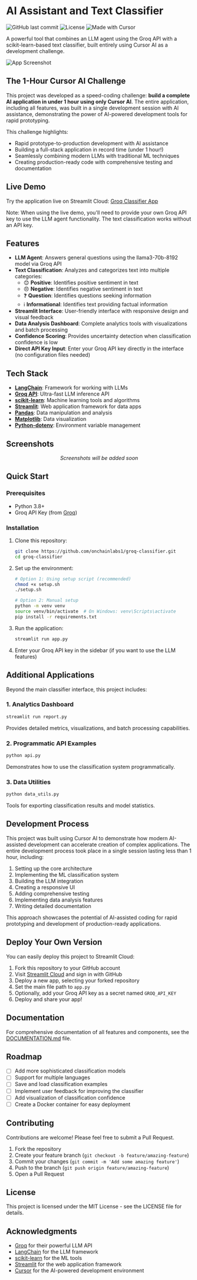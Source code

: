 # AI Assistant and Text Classifier

![GitHub last commit](https://img.shields.io/github/last-commit/onchainlabs1/groq-classifier)
![License](https://img.shields.io/badge/license-MIT-blue)
![Made with Cursor](https://img.shields.io/badge/Made_with-Cursor_AI-blue?logo=cursor&logoColor=white)

A powerful tool that combines an LLM agent using the Groq API with a scikit-learn-based text classifier, built entirely using Cursor AI as a development challenge.

![App Screenshot](https://via.placeholder.com/800x400?text=Groq+Classifier+Screenshot)
<!-- Replace the placeholder above with an actual screenshot of your application when available -->

## The 1-Hour Cursor AI Challenge

This project was developed as a speed-coding challenge: **build a complete AI application in under 1 hour using only Cursor AI**. The entire application, including all features, was built in a single development session with AI assistance, demonstrating the power of AI-powered development tools for rapid prototyping.

This challenge highlights:

- Rapid prototype-to-production development with AI assistance
- Building a full-stack application in record time (under 1 hour!)
- Seamlessly combining modern LLMs with traditional ML techniques
- Creating production-ready code with comprehensive testing and documentation

## Live Demo

Try the application live on Streamlit Cloud:
[Groq Classifier App](https://groq-classifier.streamlit.app) <!-- Update with your actual Streamlit Cloud URL -->

Note: When using the live demo, you'll need to provide your own Groq API key to use the LLM agent functionality. The text classification works without an API key.

## Features

- **LLM Agent**: Answers general questions using the llama3-70b-8192 model via Groq API
- **Text Classification**: Analyzes and categorizes text into multiple categories:
  - 😊 **Positive**: Identifies positive sentiment in text
  - 😠 **Negative**: Identifies negative sentiment in text
  - ❓ **Question**: Identifies questions seeking information
  - ℹ️ **Informational**: Identifies text providing factual information
- **Streamlit Interface**: User-friendly interface with responsive design and visual feedback
- **Data Analysis Dashboard**: Complete analytics tools with visualizations and batch processing
- **Confidence Scoring**: Provides uncertainty detection when classification confidence is low
- **Direct API Key Input**: Enter your Groq API key directly in the interface (no configuration files needed)

## Tech Stack

- **[LangChain](https://langchain.com/)**: Framework for working with LLMs
- **[Groq API](https://groq.com/)**: Ultra-fast LLM inference API
- **[scikit-learn](https://scikit-learn.org/)**: Machine learning tools and algorithms
- **[Streamlit](https://streamlit.io/)**: Web application framework for data apps
- **[Pandas](https://pandas.pydata.org/)**: Data manipulation and analysis
- **[Matplotlib](https://matplotlib.org/)**: Data visualization
- **[Python-dotenv](https://pypi.org/project/python-dotenv/)**: Environment variable management

## Screenshots

<div align="center">
  <p><i>Screenshots will be added soon</i></p>
  
  <!-- Add your screenshots here when available -->
  <!--
  <img src="screenshots/main-interface.png" alt="Main Interface" width="80%"/>
  <p>Main Interface</p>
  
  <img src="screenshots/classification-example.png" alt="Classification Example" width="80%"/>
  <p>Classification Example</p>
  
  <img src="screenshots/agent-response.png" alt="Agent Response" width="80%"/>
  <p>Agent Response</p>
  -->
</div>

## Quick Start

### Prerequisites

- Python 3.8+
- Groq API Key (from [Groq](https://console.groq.com/))

### Installation

1. Clone this repository:
   ```bash
   git clone https://github.com/onchainlabs1/groq-classifier.git
   cd groq-classifier
   ```

2. Set up the environment:
   ```bash
   # Option 1: Using setup script (recommended)
   chmod +x setup.sh
   ./setup.sh
   
   # Option 2: Manual setup
   python -m venv venv
   source venv/bin/activate  # On Windows: venv\Scripts\activate
   pip install -r requirements.txt
   ```

3. Run the application:
   ```bash
   streamlit run app.py
   ```

4. Enter your Groq API key in the sidebar (if you want to use the LLM features)

## Additional Applications

Beyond the main classifier interface, this project includes:

### 1. Analytics Dashboard
```bash
streamlit run report.py
```
Provides detailed metrics, visualizations, and batch processing capabilities.

### 2. Programmatic API Examples
```bash
python api.py
```
Demonstrates how to use the classification system programmatically.

### 3. Data Utilities
```bash
python data_utils.py
```
Tools for exporting classification results and model statistics.

## Development Process

This project was built using Cursor AI to demonstrate how modern AI-assisted development can accelerate creation of complex applications. The entire development process took place in a single session lasting less than 1 hour, including:

1. Setting up the core architecture
2. Implementing the ML classification system
3. Building the LLM integration
4. Creating a responsive UI
5. Adding comprehensive testing
6. Implementing data analysis features
7. Writing detailed documentation

This approach showcases the potential of AI-assisted coding for rapid prototyping and development of production-ready applications.

## Deploy Your Own Version

You can easily deploy this project to Streamlit Cloud:

1. Fork this repository to your GitHub account
2. Visit [Streamlit Cloud](https://streamlit.io/cloud) and sign in with GitHub
3. Deploy a new app, selecting your forked repository
4. Set the main file path to `app.py`
5. Optionally, add your Groq API key as a secret named `GROQ_API_KEY`
6. Deploy and share your app!

## Documentation

For comprehensive documentation of all features and components, see the [DOCUMENTATION.md](DOCUMENTATION.md) file.

## Roadmap

- [ ] Add more sophisticated classification models
- [ ] Support for multiple languages
- [ ] Save and load classification examples
- [ ] Implement user feedback for improving the classifier
- [ ] Add visualization of classification confidence
- [ ] Create a Docker container for easy deployment

## Contributing

Contributions are welcome! Please feel free to submit a Pull Request.

1. Fork the repository
2. Create your feature branch (`git checkout -b feature/amazing-feature`)
3. Commit your changes (`git commit -m 'Add some amazing feature'`)
4. Push to the branch (`git push origin feature/amazing-feature`)
5. Open a Pull Request

## License

This project is licensed under the MIT License - see the LICENSE file for details.

## Acknowledgments

- [Groq](https://groq.com/) for their powerful LLM API
- [LangChain](https://langchain.com/) for the LLM framework
- [scikit-learn](https://scikit-learn.org/) for the ML tools
- [Streamlit](https://streamlit.io/) for the web application framework
- [Cursor](https://cursor.sh/) for the AI-powered development environment